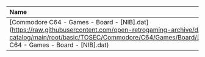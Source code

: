 |Name|Size|
|:---|---:|
|[Commodore C64 - Games - Board - [NIB].dat](https://raw.githubusercontent.com/open-retrogaming-archive/dat-catalog/main/root/basic/TOSEC/Commodore/C64/Games/Board/[NIB]/Commodore C64 - Games - Board - [NIB].dat)|22025|
